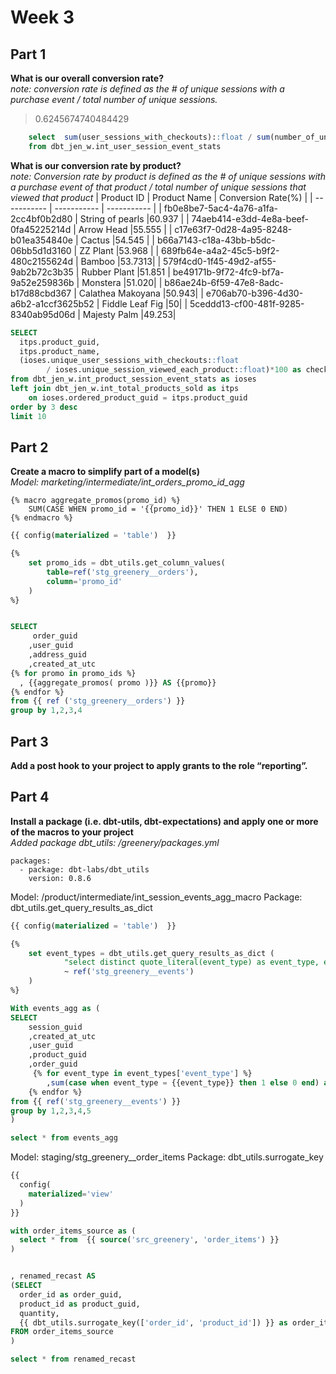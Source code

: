 # Week 3 
## Part 1

**What is our overall conversion rate?**<br>
*note: conversion rate is defined as the # of unique sessions with a purchase event / total number of unique sessions.*<br>
> 0.6245674740484429 <br>
```sql 
	select  sum(user_sessions_with_checkouts)::float / sum(number_of_unique_session_page_views)::float as conversion_rate
	from dbt_jen_w.int_user_session_event_stats
```	 

**What is our conversion rate by product?**<br>
*note: Conversion rate by product is defined as the # of unique sessions with a purchase event of that product / total number of unique sessions that viewed that product*
| Product ID | Product Name | Conversion Rate(%) |
| ----------- | ----------- | ----------- |
| fb0e8be7-5ac4-4a76-a1fa-2cc4bf0b2d80 | String of pearls |60.937 |
| 74aeb414-e3dd-4e8a-beef-0fa45225214d | Arrow Head |55.555 |
| c17e63f7-0d28-4a95-8248-b01ea354840e | Cactus |54.545 |
| b66a7143-c18a-43bb-b5dc-06bb5d1d3160 | ZZ Plant |53.968 |
| 689fb64e-a4a2-45c5-b9f2-480c2155624d | Bamboo |53.7313|
| 579f4cd0-1f45-49d2-af55-9ab2b72c3b35 | Rubber Plant |51.851
| be49171b-9f72-4fc9-bf7a-9a52e259836b | Monstera |51.020|
| b86ae24b-6f59-47e8-8adc-b17d88cbd367 | Calathea Makoyana |50.943|
| e706ab70-b396-4d30-a6b2-a1ccf3625b52 | Fiddle Leaf Fig |50|
| 5ceddd13-cf00-481f-9285-8340ab95d06d | Majesty Palm |49.253|

```	sql 
SELECT
  itps.product_guid,
  itps.product_name,
  (ioses.unique_user_sessions_with_checkouts::float 
        / ioses.unique_session_viewed_each_product::float)*100 as checkout_product_conversion_rate
from dbt_jen_w.int_product_session_event_stats as ioses
left join dbt_jen_w.int_total_products_sold as itps
    on ioses.ordered_product_guid = itps.product_guid
order by 3 desc
limit 10
```	 
## Part 2
**Create a macro to simplify part of a model(s)** <br>
*Model: marketing/intermediate/int_orders_promo_id_agg*

```	 
{% macro aggregate_promos(promo_id) %}
    SUM(CASE WHEN promo_id = '{{promo_id}}' THEN 1 ELSE 0 END)
{% endmacro %}
```	 

```sql
{{ config(materialized = 'table')  }}

{% 
    set promo_ids = dbt_utils.get_column_values(
        table=ref('stg_greenery__orders'),
        column='promo_id'
    ) 
%}


SELECT
     order_guid
    ,user_guid
    ,address_guid
    ,created_at_utc
{% for promo in promo_ids %}
  , {{aggregate_promos( promo )}} AS {{promo}}
{% endfor %}
from {{ ref ('stg_greenery__orders') }}
group by 1,2,3,4
```


## Part 3
**Add a post hook to your project to apply grants to the role “reporting”.**


## Part 4
**Install a package (i.e. dbt-utils, dbt-expectations) and apply one or more of the macros to your project**<br>
*Added package dbt_utils: /greenery/packages.yml*
```	 
packages:
  - package: dbt-labs/dbt_utils
    version: 0.8.6
```	 
Model: /product/intermediate/int_session_events_agg_macro
Package: dbt_utils.get_query_results_as_dict

```	sql
{{ config(materialized = 'table')  }}

{%
    set event_types = dbt_utils.get_query_results_as_dict (
            "select distinct quote_literal(event_type) as event_type, event_type as column_name from"
            ~ ref('stg_greenery__events')
    )
%}

With events_agg as (
SELECT
    session_guid
    ,created_at_utc
    ,user_guid
    ,product_guid
    ,order_guid
     {% for event_type in event_types['event_type'] %}
        ,sum(case when event_type = {{event_type}} then 1 else 0 end) as {{ event_types['column_name'][loop.index0] }}
    {% endfor %}
from {{ ref('stg_greenery__events') }}
group by 1,2,3,4,5
)

select * from events_agg
```
Model: staging/stg_greenery__order_items
Package: dbt_utils.surrogate_key

```sql
{{
  config(
    materialized='view'
  )
}}

with order_items_source as (
  select * from  {{ source('src_greenery', 'order_items') }}
)


, renamed_recast AS
(SELECT 
  order_id as order_guid,
  product_id as product_guid,
  quantity,
  {{ dbt_utils.surrogate_key(['order_id', 'product_id']) }} as order_items_surrogate_key
FROM order_items_source
)

select * from renamed_recast
```